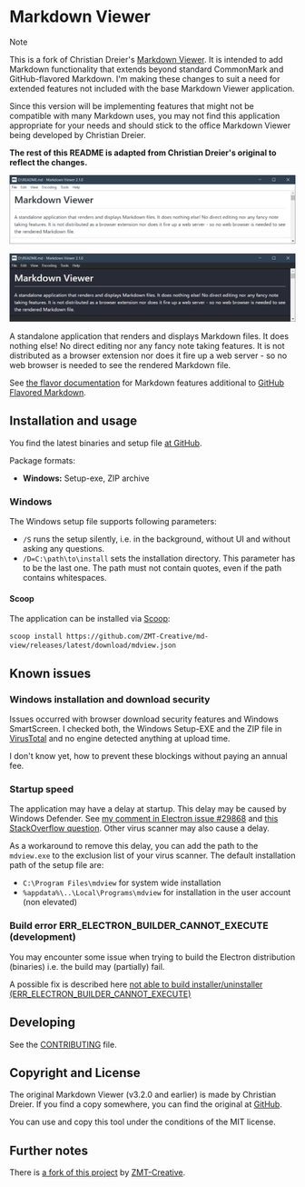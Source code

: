 # Markdown Viewer

> [!NOTE]
> This is a fork of Christian Dreier's [Markdown Viewer](https://github.com/c3er/mdview). It is
> intended to add Markdown functionality that extends beyond standard CommonMark and GitHub-flavored Markdown.
> I'm making these changes to suit a need for extended features not included with the base Markdown Viewer
> application.
>
> Since this version will be implementing features that might not be compatible with many Markdown uses,
> you may not find this application appropriate for your needs and should stick to the office Markdown Viewer
> being developed by Christian Dreier.
>
> **The rest of this README is adapted from Christian Dreier's original to reflect the changes.**

![Screenshot of the application in light mode](doc/assets/screenshot-light.png)

![Screenshot of the application in dark mode](doc/assets/screenshot-dark.png)

A standalone application that renders and displays Markdown files. It does nothing else! No direct editing nor any fancy note taking features. It is not distributed as a browser extension nor does it fire up a web server - so no web browser is needed to see the rendered Markdown file.

See [the flavor documentation](doc/flavor.md) for Markdown features additional to [GitHub Flavored Markdown](https://docs.github.com/en/get-started/writing-on-github/getting-started-with-writing-and-formatting-on-github/quickstart-for-writing-on-github).

## Installation and usage

You find the latest binaries and setup file [at GitHub](https://github.com/ZMT-Creative/md-view/releases/latest).

Package formats:

- **Windows:** Setup-exe, ZIP archive
<!-- - **Linux:** AppImage package
- **macOS:** DMG package -->

### Windows

The Windows setup file supports following parameters:

- `/S` runs the setup silently, i.e. in the background, without UI and without asking any questions.
- `/D=C:\path\to\install` sets the installation directory. This parameter has to be the last one. The path must not contain quotes, even if the path contains whitespaces.

#### Scoop

The application can be installed via [Scoop](https://scoop.sh/):

```
scoop install https://github.com/ZMT-Creative/md-view/releases/latest/download/mdview.json
```

## Known issues

### Windows installation and download security

Issues occurred with browser download security features and Windows SmartScreen. I checked both, the Windows Setup-EXE and the ZIP file in [VirusTotal](https://www.virustotal.com) and no engine detected anything at upload time.

I don't know yet, how to prevent these blockings without paying an annual fee.

### Startup speed

The application may have a delay at startup. This delay may be caused by Windows Defender. See [my comment in Electron issue #29868](https://github.com/electron/electron/issues/29868#issuecomment-869049066) and [this StackOverflow question](https://stackoverflow.com/questions/67982430/windows-defender-slowing-down-electron-startup). Other virus scanner may also cause a delay.

As a workaround to remove this delay, you can add the path to the `mdview.exe` to the exclusion list of your virus scanner. The default installation path of the setup file are:

- `C:\Program Files\mdview` for system wide installation
- `%appdata%\..\Local\Programs\mdview` for installation in the user account (non elevated)

### Build error ERR_ELECTRON_BUILDER_CANNOT_EXECUTE (development)

You may encounter some issue when trying to build the Electron distribution (binaries) i.e. the build may (partially) fail.

A possible fix is described here [not able to build installer/uninstaller (ERR_ELECTRON_BUILDER_CANNOT_EXECUTE)](./doc/development-build-installer-issue.md)

## Developing

See the [CONTRIBUTING](CONTRIBUTING.md) file.

## Copyright and License

The original Markdown Viewer (v3.2.0 and earlier) is made by Christian Dreier. If you find a copy somewhere, you can find the original at [GitHub](https://github.com/c3er/mdview).

You can use and copy this tool under the conditions of the MIT license.

## Further notes

There is [a fork of this project](https://github.com/ZMT-Creative/md-view) by [ZMT-Creative](https://github.com/ZMT-Creative).
